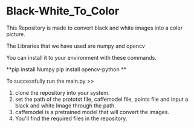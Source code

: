 # Black-White_To_Color

This Repository is made to convert black and white images into a color picture.

The Libraries that we have used are numpy and opencv

You can install it to your environment with these commands.

**pip install Numpy
pip install opencv-python
**

To successfully run the main.py >>
1. clone the repository into your system.
2. set the path of the prototxt file, caffemodel file, points file and input a black and white Image through the path.
3. caffemodel is a pretrained model that will convert the images.
4. You'll find the required files in the repository.
